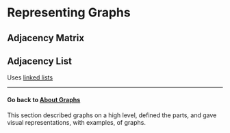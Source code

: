 # Representing Graphs


## Adjacency Matrix

## Adjacency List
Uses [linked lists](../linked_lists/about.md)


***

#### Go back to [About Graphs](about.md)
This section described graphs on a high level, defined the parts, and gave visual representations, with examples, of graphs.
